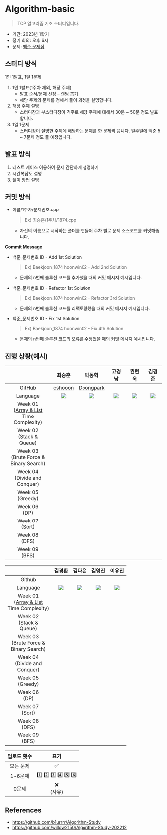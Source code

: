 # Algorithm-basic
> TCP 알고리즘 기초 스터디입니다. 
- 기간: 2023년 1학기
- 정기 회의: 오후 6시
- 문제: [백준 문제집](https://www.acmicpc.net/workbook/view/14568)
## 스터디 방식
1인 1발표, 1일 1문제 
1. 1인 1발표(1주차 제외, 해당 주제)
    * 발표 순서/문제 선정 – 랜덤 뽑기 
    * 해당 주제의 문제를 정해서 풀이 과정을 설명합니다.  
2. 해당 주제 설명
    * 스터디장과 부스터디장이 격주로 해당 주제에 대해서 30분 ~ 50분 정도 발표합니다.
3. 1일 1문제
    * 스터디장이 설명한 주제에 해당하는 문제를 한 문제씩 풉니다. 일주일에 백준 5 ~ 7문제 정도 풀 예정입니다. 
## 발표 방식
1. 테스트 케이스 이용하여 문제 간단하게 설명하기
2. 시간복잡도 설명
3. 풀이 방법 설명

## 커밋 방식

- 이름/1주차/문제번호.cpp
  
  > Ex) 최승훈/1주차/1874.cpp
  
  - 자신의 이름으로 시작하는 폴더를 만들어 주차 별로 문제 소스코드를 커밋해줍니다.
  
 **Commit Message**
 
 - 백준_문제번호 ID - Add 1st Solution

   > Ex) Baekjoon_1874 hoonwin02 - Add 2nd Solution

   - 문제의 n번째 솔루션 코드를 추가했을 때의 커밋 메시지 예시입니다.
   
 - 백준_문제번호 ID - Refactor 1st Solution

   > Ex) Baekjoon_1874 hoonwin02 - Refactor 3rd Solution
   
   - 문제의 n번째 솔루션 코드를 리팩토링했을 때의 커밋 메시지 예시입니다.
   
- 백준_문제번호 ID - Fix 1st Solution

   > Ex) Baekjoon_1874 hoonwin02 - Fix 4th Solution
  
   - 문제의 n번째 솔루션 코드의 오류를 수정했을 때의 커밋 메시지 예시입니다.

## 진행 상황(예시)
|  | 최승훈 | 박동혁 | 고경남 | 권현욱 | 김경준 |
| :---: | :---: | :---: | :---: | :---: | :---:|
| GitHub | [cshooon](https://github.com/cshooon) | [Doongpark](https://github.com/Doongpark) |
| Language | <img src="https://img.shields.io/badge/python-3776AB?style=for-the-badge&logo=python&logoColor=white"> | <img src="https://img.shields.io/badge/c++-00599C?style=for-the-badge&logo=c%2B%2B&logoColor=white"> | <img src="https://img.shields.io/badge/java-007396?style=for-the-badge&logo=java&logoColor=white"> | <img src="https://img.shields.io/badge/c++-00599C?style=for-the-badge&logo=c%2B%2B&logoColor=white"> | <img src="https://img.shields.io/badge/c++-00599C?style=for-the-badge&logo=c%2B%2B&logoColor=white"> |
| Week 01</br>([Array & List](https://velog.io/@blublue_02/ArrayvsList)</br>Time Complexity) | 
| Week 02</br>(Stack &</br>Queue) | 
| Week 03</br>(Brute Force & </br>Binary Search) |  
| Week 04</br>(Divide and</br>Conquer) | 
| Week 05</br>(Greedy) | 
| Week 06</br>(DP) |  
| Week 07</br>(Sort) |  
| Week 08</br>(DFS) | 
| Week 09</br>(BFS) | 


| | 김경환 | 김다은 | 김영진 | 이유진 |
| :---: | :---: | :---: | :---: | :---:|
| Github |
| Language | <img src="https://img.shields.io/badge/python-3776AB?style=for-the-badge&logo=python&logoColor=white"> | <img src="https://img.shields.io/badge/c++-00599C?style=for-the-badge&logo=c%2B%2B&logoColor=white"> | <img src="https://img.shields.io/badge/C-A8B9CC.svg?style=for-the-badge&logo=C&logoColor=black"> | <img src="https://img.shields.io/badge/c++-00599C?style=for-the-badge&logo=c%2B%2B&logoColor=white"> |
| Week 01</br>([Array & List](https://velog.io/@blublue_02/ArrayvsList)</br>Time Complexity) | 
| Week 02</br>(Stack &</br>Queue) | 
| Week 03</br>(Brute Force &</br>Binary Search) |  
| Week 04</br>(Divide and</br>Conquer) | 
| Week 05</br>(Greedy) | 
| Week 06</br>(DP) |  
| Week 07</br>(Sort) |  
| Week 08</br>(DFS) | 
| Week 09</br>(BFS) | 


| 업로드 횟수 | 표기 |
| :---: | :---: |
| 모든 문제 | ✅ |
| 1~6문제 | 1️⃣ 2️⃣ 3️⃣ 4️⃣ 5️⃣ 6️⃣|
| 0문제 | ❌ <br/>(사유) |

## References
* https://github.com/b1urrrr/Algorithm-Study
* https://github.com/willow2150/Algorithm-Study-202212

